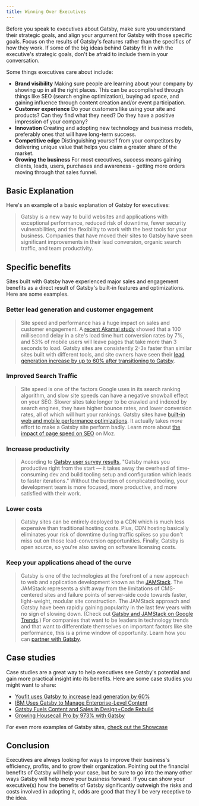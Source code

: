 ```yaml
---
title: Winning Over Executives
---
```


Before you speak to executives about Gatsby, make sure you understand their strategic goals, and align your argument for Gatsby with those specific goals. Focus on the results of Gatsby's features rather than the specifics of how they work. If some of the big ideas behind Gatsby fit in with the executive's strategic goals, don't be afraid to include them in your conversation.

Some things executives care about include:

- **Brand visibility** Making sure people are learning about your company by showing up in all the right places. This can be accomplished through things like SEO (search engine optimization), buying ad space, and gaining influence through content creation and/or event participation.
- **Customer experience** Do your customers like using your site and products? Can they find what they need? Do they have a positive impression of your company?
- **Innovation** Creating and adopting new technology and business models, preferably ones that will have long-term success.
- **Competitive edge** Distinguishing yourself from your competitors by delivering unique value that helps you claim a greater share of the market.
- **Growing the business** For most executives, success means gaining clients, leads, users, purchases and awareness - getting more orders moving through that sales funnel.

## Basic Explanation

Here's an example of a basic explanation of Gatsby for executives:

> Gatsby is a new way to build websites and applications with exceptional performance, reduced risk of downtime, fewer security vulnerabilities, and the flexibility to work with the best tools for your business. Companies that have moved their sites to Gatsby have seen significant improvements in their lead conversion, organic search traffic, and team productivity.

## Specific benefits

Sites built with Gatsby have experienced major sales and engagement benefits as a direct result of Gatsby's built-in features and optimizations. Here are some examples.

### Better lead generation and customer engagement

> Site speed and performance has a huge impact on sales and customer engagement. A [recent Akamai study](https://www.akamai.com/uk/en/about/news/press/2017-press/akamai-releases-spring-2017-state-of-online-retail-performance-report.jsp) showed that a 100 millisecond delay in a site's load time hurt conversion rates by 7%, and 53% of mobile users will leave pages that take more than 3 seconds to load. Gatsby sites are consistently 2-3x faster than similar sites built with different tools, and site owners have seen their [lead generation increase by up to 60% after transitioning to Gatsby](/blog/2018-11-16-youfit-case-study/).

### Improved Search Traffic

> Site speed is one of the factors Google uses in its search ranking algorithm, and slow site speeds can have a negative snowball effect on your SEO. Slower sites take longer to be crawled and indexed by search engines, they have higher bounce rates, and lower conversion rates, all of which will hurt your rankings. Gatsby sites have [built-in web and mobile performance optimizations](/blog/2018-11-07-gatsby-for-apps/#why-gatsby-for-apps). It actually takes *more* effort to make a Gatsby site perform badly. Learn more about [the impact of page speed on SEO](https://moz.com/learn/seo/page-speed) on Moz.

### Increase productivity

> According to [Gatsby user survey results](/blog/2019-03-05-dot-org-messaging-survey/#productive-from-the-start), "Gatsby makes you productive right from the start — it takes away the overhead of time-consuming dev and build tooling setup and configuration which leads to faster iterations." Without the burden of complicated tooling, your development team is more focused, more productive, and more satisfied with their work.

### Lower costs

> Gatsby sites can be entirely deployed to a CDN which is much less expensive than traditional hosting costs. Plus, CDN hosting basically eliminates your risk of downtime during traffic spikes so you don't miss out on those lead-conversion opportunities. Finally, Gatsby is open source, so you're also saving on software licensing costs.

### Keep your applications ahead of the curve

> Gatsby is one of the technologies at the forefront of a new approach to web and application development known as the [JAMStack](https://jamstack.org/). The JAMStack represents a shift away from the limitations of CMS-centered sites and failure points of server-side code towards faster, light-weight, modular site construction. The JAMStack approach and Gatsby have been rapidly gaining popularity in the last few years with no sign of slowing down. (Check out [Gatsby and JAMStack on Google Trends](https://trends.google.com/trends/explore?date=today%205-y&geo=US&q=jamstack,gatsby%20js).) For companies that want to be leaders in technology trends and that want to differentiate themselves on important factors like site performance, this is a prime window of opportunity. Learn how you can [partner with Gatsby](/docs/partnering-with-gatsby/).

## Case studies

Case studies are a great way to help executives see Gatsby's potential and gain more practical insight into its benefits. Here are some case studies you might want to share:

- [Youfit uses Gatsby to increase lead generation by 60%](/blog/2018-11-16-youfit-case-study/)
- [IBM Uses Gatsby to Manage Enterprise-Level Content](/blog/2018-12-17-ibm-case-study/#big-company-big-website)
- [Gatsby Fuels Content and Sales in Design+Code Rebuild](/blog/2019-03-15-design-code-blog-post/)
- [Growing Housecall Pro by 973% with Gatsby](/blog/2019-05-02-growing-housecall-pro-by-973-percent/)

For even more examples of Gatsby sites, [check out the Showcase](/showcase/)

## Conclusion

Executives are always looking for ways to improve their business's efficiency, profits, and to grow their organization. Pointing out the financial benefits of Gatsby will help your case, but be sure to go into the many other ways Gatsby will help move your business forward. If you can show your executive(s) how the benefits of Gatsby significantly outweigh the risks and costs involved in adopting it, odds are good that they'll be very receptive to the idea.